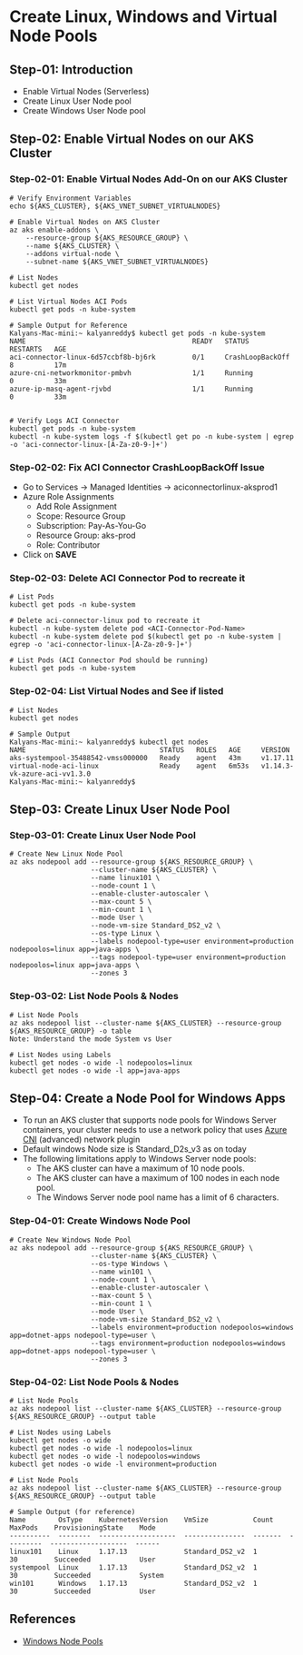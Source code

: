 # Create Linux, Windows and Virtual Node Pools

## Step-01: Introduction
- Enable Virtual Nodes (Serverless)
- Create Linux User Node pool
- Create Windows User Node pool


## Step-02: Enable Virtual Nodes on our AKS Cluster
### Step-02-01: Enable Virtual Nodes Add-On on our AKS Cluster
```
# Verify Environment Variables
echo ${AKS_CLUSTER}, ${AKS_VNET_SUBNET_VIRTUALNODES}

# Enable Virtual Nodes on AKS Cluster
az aks enable-addons \
    --resource-group ${AKS_RESOURCE_GROUP} \
    --name ${AKS_CLUSTER} \
    --addons virtual-node \
    --subnet-name ${AKS_VNET_SUBNET_VIRTUALNODES}

# List Nodes
kubectl get nodes   

# List Virtual Nodes ACI Pods
kubectl get pods -n kube-system

# Sample Output for Reference
Kalyans-Mac-mini:~ kalyanreddy$ kubectl get pods -n kube-system
NAME                                         READY   STATUS             RESTARTS   AGE
aci-connector-linux-6d57ccbf8b-bj6rk         0/1     CrashLoopBackOff   8          17m
azure-cni-networkmonitor-pmbvh               1/1     Running            0          33m
azure-ip-masq-agent-rjvbd                    1/1     Running            0          33m


# Verify Logs ACI Connector
kubectl get pods -n kube-system
kubectl -n kube-system logs -f $(kubectl get po -n kube-system | egrep -o 'aci-connector-linux-[A-Za-z0-9-]+')
```
### Step-02-02: Fix ACI Connector CrashLoopBackOff Issue
- Go to Services -> Managed Identities -> aciconnectorlinux-aksprod1 
- Azure Role Assignments
    - Add Role Assignment
    - Scope: Resource Group
    - Subscription: Pay-As-You-Go
    - Resource Group: aks-prod
    - Role: Contributor
- Click on **SAVE**

### Step-02-03: Delete ACI Connector Pod to recreate it 
```
# List Pods
kubectl get pods -n kube-system

# Delete aci-connector-linux pod to recreate it
kubectl -n kube-system delete pod <ACI-Connector-Pod-Name>
kubectl -n kube-system delete pod $(kubectl get po -n kube-system | egrep -o 'aci-connector-linux-[A-Za-z0-9-]+')

# List Pods (ACI Connector Pod should be running)
kubectl get pods -n kube-system
```

### Step-02-04: List Virtual Nodes and See if listed
```
# List Nodes
kubectl get nodes

# Sample Output
Kalyans-Mac-mini:~ kalyanreddy$ kubectl get nodes
NAME                                 STATUS   ROLES   AGE     VERSION
aks-systempool-35488542-vmss000000   Ready    agent   43m     v1.17.11
virtual-node-aci-linux               Ready    agent   6m53s   v1.14.3-vk-azure-aci-vv1.3.0
Kalyans-Mac-mini:~ kalyanreddy$ 
```

## Step-03: Create Linux User Node Pool

### Step-03-01: Create Linux User Node Pool
```
# Create New Linux Node Pool 
az aks nodepool add --resource-group ${AKS_RESOURCE_GROUP} \
                    --cluster-name ${AKS_CLUSTER} \
                    --name linux101 \
                    --node-count 1 \
                    --enable-cluster-autoscaler \
                    --max-count 5 \
                    --min-count 1 \
                    --mode User \
                    --node-vm-size Standard_DS2_v2 \
                    --os-type Linux \
                    --labels nodepool-type=user environment=production nodepoolos=linux app=java-apps \
                    --tags nodepool-type=user environment=production nodepoolos=linux app=java-apps \
                    --zones 3

```
### Step-03-02: List Node Pools & Nodes
```
# List Node Pools
az aks nodepool list --cluster-name ${AKS_CLUSTER} --resource-group ${AKS_RESOURCE_GROUP} -o table
Note: Understand the mode System vs User

# List Nodes using Labels
kubectl get nodes -o wide -l nodepoolos=linux
kubectl get nodes -o wide -l app=java-apps
```


## Step-04: Create a Node Pool for Windows Apps
- To run an AKS cluster that supports node pools for Windows Server containers, your cluster needs to use a network policy that uses [Azure CNI](https://docs.microsoft.com/en-us/azure/aks/concepts-network#azure-cni-advanced-networking) (advanced) network plugin
- Default windows Node size is Standard_D2s_v3 as on today
- The following limitations apply to Windows Server node pools:
  - The AKS cluster can have a maximum of 10 node pools.
  - The AKS cluster can have a maximum of 100 nodes in each node pool.
  - The Windows Server node pool name has a limit of 6 characters.

### Step-04-01: Create Windows Node Pool
```
# Create New Windows Node Pool 
az aks nodepool add --resource-group ${AKS_RESOURCE_GROUP} \
                    --cluster-name ${AKS_CLUSTER} \
                    --os-type Windows \
                    --name win101 \
                    --node-count 1 \
                    --enable-cluster-autoscaler \
                    --max-count 5 \
                    --min-count 1 \
                    --mode User \
                    --node-vm-size Standard_DS2_v2 \
                    --labels environment=production nodepoolos=windows app=dotnet-apps nodepool-type=user \
                    --tags environment=production nodepoolos=windows app=dotnet-apps nodepool-type=user \
                    --zones 3
```
### Step-04-02: List Node Pools & Nodes
```
# List Node Pools
az aks nodepool list --cluster-name ${AKS_CLUSTER} --resource-group ${AKS_RESOURCE_GROUP} --output table

# List Nodes using Labels
kubectl get nodes -o wide
kubectl get nodes -o wide -l nodepoolos=linux
kubectl get nodes -o wide -l nodepoolos=windows
kubectl get nodes -o wide -l environment=production
```

```
# List Node Pools
az aks nodepool list --cluster-name ${AKS_CLUSTER} --resource-group ${AKS_RESOURCE_GROUP} --output table

# Sample Output (for reference)
Name        OsType    KubernetesVersion    VmSize           Count    MaxPods    ProvisioningState    Mode
----------  --------  -------------------  ---------------  -------  ---------  -------------------  ------
linux101    Linux     1.17.13              Standard_DS2_v2  1        30         Succeeded            User
systempool  Linux     1.17.13              Standard_DS2_v2  1        30         Succeeded            System
win101      Windows   1.17.13              Standard_DS2_v2  1        30         Succeeded            User

```


## References
- [Windows Node Pools](https://docs.microsoft.com/en-us/azure/aks/windows-container-cli)